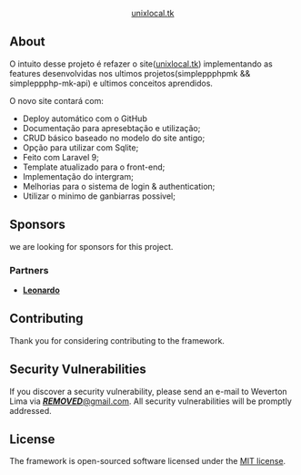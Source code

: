 <p align="center"><a href="https://unixlocal.tk" target="_blank">unixlocal.tk</a></p>

## About

O intuito desse projeto é refazer o site(<a href="https://dev.unixlocal.tk" target="_blank">unixlocal.tk</a>) implementando as
features desenvolvidas nos ultimos projetos(simpleppphpmk && simpleppphp-mk-api)
e ultimos conceitos aprendidos.

O novo site contará com:

- Deploy automático com o GitHub
- Documentação para apresebtação e utilização;
- CRUD básico baseado no modelo do site antigo;
- Opção para utilizar com Sqlite;
- Feito com Laravel 9;
- Template atualizado para o front-end;
- Implementação do intergram;
- Melhorias para o sistema de login & authentication;
- Utilizar o minimo de ganbiarras possivel;

## Sponsors

we are looking for sponsors for this project.

### Partners
- **[Leonardo](https://leonet.ml)**

## Contributing

Thank you for considering contributing to the framework.

## Security Vulnerabilities

If you discover a security vulnerability, please send an e-mail to Weverton Lima via [***REMOVED***@gmail.com](mailto:***REMOVED***@gmail.com). All security vulnerabilities will be promptly addressed.

## License

The framework is open-sourced software licensed under the [MIT license](https://opensource.org/licenses/MIT).
